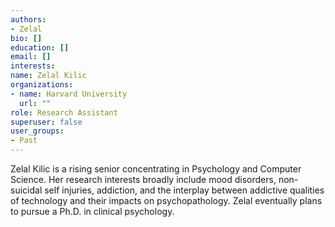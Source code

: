 ```yaml
---
authors:
- Zelal
bio: []
education: []
email: []
interests:
name: Zelal Kilic
organizations:
- name: Harvard University
  url: ""
role: Research Assistant
superuser: false
user_groups:
- Past
---
```


Zelal Kilic is a rising senior concentrating in Psychology and Computer Science. Her research interests broadly include mood disorders, non-suicidal self injuries, addiction, and the interplay between addictive qualities of technology and their impacts on psychopathology. Zelal eventually plans to pursue a Ph.D. in clinical psychology.

